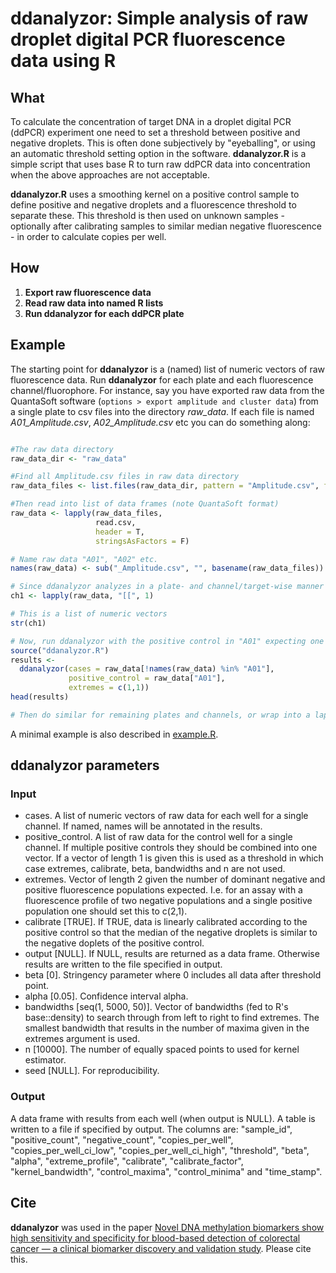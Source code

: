 # ddanalyzor: Simple analysis of raw droplet digital PCR fluorescence data using R

## What
To calculate the concentration of target DNA in a droplet digital PCR (ddPCR)
experiment one need to set a threshold between positive and negative droplets.
This is often done subjectively by "eyeballing", or using an automatic threshold
setting option in the software.
**ddanalyzor.R** is a simple script that uses base R to turn raw ddPCR
data into concentration when the above approaches are not acceptable.

**ddanalyzor.R** uses a smoothing kernel on a positive control sample to define
positive and negative droplets and a fluorescence threshold to separate these.
This threshold is then used on unknown samples - optionally after calibrating samples
to similar median negative fluorescence - in order to calculate copies per well.


## How
1. **Export raw fluorescence data**
2. **Read raw data into named R lists**
3. **Run ddanalyzor for each ddPCR plate**


## Example
The starting point for **ddanalyzor** is a (named) list of numeric vectors of raw
fluorescence data. Run **ddanalyzor** for each plate and each fluorescence channel/fluorophore.
For instance, say you have exported raw data from the QuantaSoft software
(`options > export amplitude and cluster data`) from a single plate to csv files
into the directory _raw_data_. If each file is named _A01_Amplitude.csv_, _A02_Amplitude.csv_ etc
you can do something along:

```r

#The raw data directory
raw_data_dir <- "raw_data"

#Find all Amplitude.csv files in raw data directory
raw_data_files <- list.files(raw_data_dir, pattern = "Amplitude.csv", full.names = T)

#Then read into list of data frames (note QuantaSoft format)
raw_data <- lapply(raw_data_files,
                   read.csv,
                   header = T,
                   stringsAsFactors = F)

# Name raw data "A01", "A02" etc.
names(raw_data) <- sub("_Amplitude.csv", "", basename(raw_data_files))

# Since ddanalyzor analyzes in a plate- and channel/target-wise manner extract first column (channel 1)
ch1 <- lapply(raw_data, "[[", 1)

# This is a list of numeric vectors
str(ch1)

# Now, run ddanalyzor with the positive control in "A01" expecting one negative and one positive populations
source("ddanalyzor.R")
results <-
  ddanalyzor(cases = raw_data[!names(raw_data) %in% "A01"],
             positive_control = raw_data["A01"],
             extremes = c(1,1))
head(results)             

# Then do similar for remaining plates and channels, or wrap into a lapply etc.


```

A minimal example is also described in [example.R](./example.R).


## ddanalyzor parameters
### Input
* cases. A list of numeric vectors of raw data for each well for a single channel. If named, names will be annotated in the results.  
* positive_control. A list of raw data for the control well for a single channel. If multiple positive controls they should be combined into one vector. If a vector of length 1 is given this is used as a threshold in which case extremes, calibrate, beta, bandwidths and n are not used.
* extremes. Vector of length 2 given the number of dominant negative and positive fluorescence populations expected. I.e. for an assay with a fluorescence profile of two negative populations and a single positive population one should set this to c(2,1).   
* calibrate [TRUE]. If TRUE, data is linearly calibrated according to the positive control so that the median of the negative droplets is similar to the negative doplets of the positive control.
* output [NULL]. If NULL, results are returned as a data frame. Otherwise results are written to the file specified in output.
* beta [0]. Stringency parameter where 0 includes all data after threshold point.
* alpha [0.05]. Confidence interval alpha.
* bandwidths [seq(1, 5000, 50)]. Vector of bandwidths (fed to R's base::density) to search through from left to right to find extremes. The smallest bandwidth that results in the number of maxima given in the extremes argument is used.
* n [10000]. The number of equally spaced points to used for kernel estimator.
* seed [NULL]. For reproducibility.

### Output
A data frame with results from each well (when output is NULL). A table is written
to a file if specified by output. The columns are: "sample_id", "positive_count",
"negative_count", "copies_per_well", "copies_per_well_ci_low", "copies_per_well_ci_high",
"threshold", "beta", "alpha", "extreme_profile", "calibrate", "calibrate_factor",
"kernel_bandwidth", "control_maxima", "control_minima" and "time_stamp".


## Cite
**ddanalyzor** was used in the paper [Novel DNA methylation biomarkers show high
sensitivity and specificity for blood-based detection of colorectal cancer — a
clinical biomarker discovery and validation study](https://doi.org/10.1186/s13148-019-0757-3).
Please cite this.
